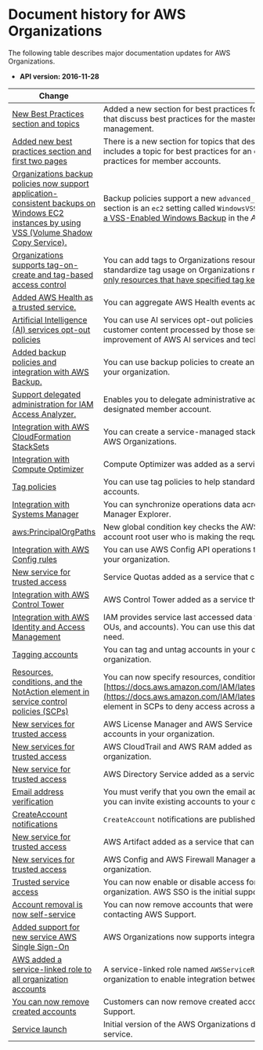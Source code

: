 # Document history for AWS Organizations<a name="document-history"></a>

The following table describes major documentation updates for AWS Organizations\.
+ **API version: 2016\-11\-28**

| Change | Description | Date | 
| --- |--- |--- |
| [New Best Practices section and topics](https://docs.aws.amazon.com/organizations/latest/userguide/orgs_best-practices.html) | Added a new section for best practices for AWS Organizations\. The new section includes topics that discuss best practices for the master account and member account root users and password management\. | October 6, 2020 | 
| [Added new best practices section and first two pages](https://docs.aws.amazon.com/organizations/latest/userguide/orgs_best-practices.html) | There is a new section for topics that describe best practices for AWS Organizations\. This update includes a topic for best practices for an organization's master account and a topic for best practices for member accounts\. | October 2, 2020 | 
| [Organizations backup policies now support application\-consistent backups on Windows EC2 instances by using VSS \(Volume Shadow Copy Service\)\.](https://docs.aws.amazon.com/organizations/latest/userguide/orgs_manage_policies_backup_syntax.html) | Backup policies support a new `advanced_backup_settings`" section\. The first entry in this new section is an `ec2` setting called `WindowsVSS` that you can enable or disable\. For details, see [Creating a VSS\-Enabled Windows Backup](https://docs.aws.amazon.com/aws-backup/latest/devguide/windows-backup.html) in the *AWS Backup Developer Guide*\. | September 24, 2020 | 
| [Organizations supports tag\-on\-create and tag\-based access control](https://docs.aws.amazon.com/organizations/latest/userguide/orgs_tagging.html) | You can add tags to Organizations resources when you create them\. You can use [tag policies](https://docs.aws.amazon.com/organizations/latest/userguide/orgs_manage_policies_tag-policies.html) to standardize tag usage on Organizations resources\. You can use [IAM policies to restrict access to only resources that have specified tag keys and values](https://docs.aws.amazon.com/organizations/latest/userguide/orgs_security_iam_tbac.html)\. | September 15, 2020 | 
| [Added AWS Health as a trusted service\.](https://docs.aws.amazon.com/organizations/latest/userguide/services-that-can-integrate-health.html) | You can aggregate AWS Health events across accounts in your organization\. | August 4, 2020 | 
| [Artificial Intelligence \(AI\) services opt\-out policies](https://docs.aws.amazon.com/organizations/latest/userguide/orgs_manage_policies_ai-opt-out.html) | You can use AI services opt\-out policies to control whether AWS AI services may store and use customer content processed by those services \(AI content\) for the development and continuous improvement of AWS AI services and technologies\. | July 8, 2020 | 
| [Added backup policies and integration with AWS Backup\.](https://docs.aws.amazon.com/organizations/latest/userguide/orgs_manage_policies_backup.html) | You can use backup policies to create and enforce backup policies across all of the accounts in your organization\. | June 24, 2020 | 
| [Support delegated administration for IAM Access Analyzer\.](https://docs.aws.amazon.com/IAM/latest/UserGuide/access-analyzer-settings.html#access-analyzer-delegated-administrator) | Enables you to delegate administrative access for Access Analyzer in your organization to a designated member account\. | March 30, 2020 | 
| [Integration with AWS CloudFormation StackSets](https://docs.aws.amazon.com/AWSCloudFormation/latest/UserGuide/what-is-cfnstacksets.html) | You can create a service\-managed stack set to deploy stack instances to accounts managed by AWS Organizations\. | February 11, 2020 | 
| [Integration with Compute Optimizer](https://docs.aws.amazon.com/organizations/latest/userguide/orgs_integrated-services-list.html) | Compute Optimizer was added as a service that can work with accounts in your organization\. | February 4, 2020 | 
| [Tag policies](https://docs.aws.amazon.com/organizations/latest/userguide/orgs_manage_policies_tag-policies.html) | You can use tag policies to help standardize tags across resources in your organization's accounts\. | November 26, 2019 | 
| [Integration with Systems Manager](https://docs.aws.amazon.com/organizations/latest/userguide/orgs_integrated-services-list.html) | You can synchronize operations data across all AWS accounts in your organization in Systems Manager Explorer\. | November 26, 2019 | 
| [aws:PrincipalOrgPaths](https://docs.aws.amazon.com/organizations/latest/userguide/orgs_permissions_overview.html) | New global condition key checks the AWS Organizations path for the IAM user, IAM role, or AWS account root user who is making the request\.  | November 20, 2019 | 
| [Integration with AWS Config rules ](https://docs.aws.amazon.com/organizations/latest/userguide/orgs_integrated-services-list.html) | You can use AWS Config API operations to manage AWS Config rules across all AWS accounts in your organization\. | July 8, 2019 | 
| [New service for trusted access](https://docs.aws.amazon.com/organizations/latest/userguide/orgs_integrated-services-list.html) | Service Quotas added as a service that can work with the accounts in your organization\. | June 24, 2019 | 
| [Integration with AWS Control Tower](https://docs.aws.amazon.com/organizations/latest/userguide/orgs_integrated-services-list.html) | AWS Control Tower added as a service that can work with the accounts in your organization\. | June 24, 2019 | 
| [Integration with AWS Identity and Access Management](https://docs.aws.amazon.com/organizations/latest/userguide/orgs_manage_policies_scp.html) | IAM provides service last accessed data for your organization's entities \(the organization root, OUs, and accounts\)\. You can use this data to restrict access to only the AWS services that you need\. | June 20, 2019 | 
| [Tagging accounts](https://docs.aws.amazon.com/organizations/latest/userguide/orgs_tagging.html) | You can tag and untag accounts in your organization and view tags on an account in your organization\. | June 6, 2019 | 
| [Resources, conditions, and the NotAction element in service control policies \(SCPs\)](https://docs.aws.amazon.com/organizations/latest/userguide/orgs_manage_policies_scp.html) | You can now specify resources, conditions, and the [https://docs.aws.amazon.com/IAM/latest/UserGuide/reference_policies_elements_notaction.html](https://docs.aws.amazon.com/IAM/latest/UserGuide/reference_policies_elements_notaction.html) element in SCPs to deny access across accounts in your organization or organizational unit \(OU\)\.  | March 25, 2019 | 
| [New services for trusted access](https://docs.aws.amazon.com/organizations/latest/userguide/orgs_integrated-services-list.html) | AWS License Manager and AWS Service Catalog added as services that can work with the accounts in your organization\.  | December 21, 2018 | 
| [New services for trusted access](https://docs.aws.amazon.com/organizations/latest/userguide/orgs_integrated-services-list.html) | AWS CloudTrail and AWS RAM added as services that can work with the accounts in your organization\. | December 4, 2018 | 
| [New service for trusted access](https://docs.aws.amazon.com/organizations/latest/userguide/orgs_integrated-services-list.html) | AWS Directory Service added as a service that can work with the accounts in your organization\. | September 25, 2018 | 
| [Email address verification](https://docs.aws.amazon.com/organizations/latest/userguide/orgs_manage_create.html#about-email-verification) | You must verify that you own the email address that is associated with the master account before you can invite existing accounts to your organization\. | September 20, 2018 | 
| [CreateAccount notifications](https://docs.aws.amazon.com/organizations/latest/userguide/orgs_security_incident-response.html#Log-entries-create-account) | `CreateAccount` notifications are published to the master account's CloudTrail logs\. | June 28, 2018 | 
| [New service for trusted access](https://docs.aws.amazon.com/organizations/latest/userguide/orgs_integrated-services-list.html) | AWS Artifact added as a service that can work with the accounts in your organization\. | June 20, 2018 | 
| [New services for trusted access](https://docs.aws.amazon.com/organizations/latest/userguide/orgs_integrated-services-list.html) | AWS Config and AWS Firewall Manager added as services that can work with the accounts in your organization\. | April 18, 2018 | 
| [Trusted service access](https://docs.aws.amazon.com/organizations/latest/userguide/orgs_integrated-services-list.html) | You can now enable or disable access for select AWS services to work in the accounts in your organization\. AWS SSO is the initial supported trusted service\. | March 29, 2018 | 
| [Account removal is now self\-service](https://docs.aws.amazon.com/organizations/latest/userguide/orgs_manage_accounts_remove.html#orgs_manage_accounts_remove-from-managment-account) | You can now remove accounts that were created from within AWS Organizations without contacting AWS Support\. | December 19, 2017 | 
| [Added support for new service AWS Single Sign\-On](https://docs.aws.amazon.com/singlesignon/latest/userguide/) | AWS Organizations now supports integration with AWS Single Sign\-On \(AWS SSO\)\. | December 7, 2017 | 
| [AWS added a service\-linked role to all organization accounts](https://docs.aws.amazon.com/organizations/latest/userguide/orgs_integrate_services.html#orgs_integrate_services-using_slrs) | A service\-linked role named `AWSServiceRoleForOrganizations` is added to all accounts in an organization to enable integration between AWS Organizations and other AWS services\. | October 11, 2017 | 
| [You can now remove created accounts](#document-history) | Customers can now remove created accounts from their organization, with help from AWS Support\. | June 15, 2017 | 
| [Service launch](https://docs.aws.amazon.com/organizations/latest/userguide/) | Initial version of the AWS Organizations documentation that accompanied the launch of the new service\. | February 17, 2017 | 